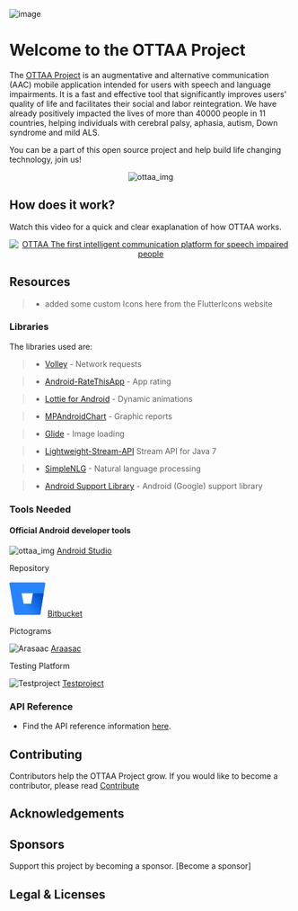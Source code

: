 ![image](https://ottaaproject.com/img/ottaa-project.svg)

# Welcome to the OTTAA Project #

The [OTTAA Project](https://www.ottaaproject.com/) is an augmentative and alternative communication (AAC) mobile application intended for users with speech and language impairments. It is a fast and effective tool that significantly improves users' quality of life and facilitates their social and labor reintegration. We have already positively impacted the lives of more than 40000 people in 11 countries, helping individuals with cerebral palsy, aphasia, autism, Down syndrome and mild ALS.

You can be a part of this open source project and help build life changing technology, join us!
<p align="center">
<img src="https://github.com/VicColombo/ottaa_project_flutter/blob/master/public/images/ottaa_project/ARG_VENTURE_OTTAA%20(1%20of%201)-36.jpg" alt="ottaa_img" width="400"/>
</p>

## How does it work?

Watch this video for a quick and clear exaplanation of how OTTAA works. 

<p align="center">
<a href="https://www.youtube.com/watch?v=nQZRzBOWD-c"><img src="https://img.youtube.com/vi/nQZRzBOWD-c/0.jpg" alt="OTTAA The first intelligent communication platform for speech impaired people" width="480" height="360"></a>
</p>

## Resources

>* added some custom Icons here from the FlutterIcons website

### Libraries
   The libraries used are:

  >* [Volley](https://github.com/google/volley) - Network requests

  >* [Android-RateThisApp](https://github.com/kobakei/Android-RateThisApp) - App rating

  >* [Lottie for Android](https://github.com/airbnb/lottie-android) - Dynamic animations

  >* [MPAndroidChart](https://github.com/PhilJay/MPAndroidChart) - Graphic reports

  >* [Glide](https://github.com/bumptech/glide) - Image loading

  >* [Lightweight-Stream-API](https://github.com/aNNiMON/Lightweight-Stream-API) Stream API for Java 7

  >* [SimpleNLG](https://github.com/simplenlg/simplenlg) - Natural language processing

  >* [Android Support Library](https://developer.android.com) - Android (Google) support library

### Tools Needed


#### Official Android developer tools
<img src="https://github.com/VicColombo/ottaa_project_flutter/blob/master/public/images/tools_libraries/android_studio" alt="ottaa_img" width="40" height="40"/> [Android Studio](https://developer.android.com/studio)

 Repository

   ![Bitbucket](public/images/tools_libraries/bit_bucket.png)
  [Bitbucket](https://bitbucket.org)

 Pictograms

   ![Arasaac](https://github.com/VicColombo/ottaa_project_flutter/blob/master/public/images/tools_libraries/araasac.png)
  [Araasac](http://arasaac.org/)

 Testing Platform

   ![Testproject](https://github.com/VicColombo/ottaa_project_flutter/blob/master/public/images/tools_libraries/test_project.png)
    [Testproject](http://testproject.io)


### API Reference
 * Find the API reference information [here](https://ottaaproject.com/javadoc).

## Contributing

Contributors help the OTTAA Project grow. If you would like to become a contributor, please read [Contribute](CONTRIBUTING.md)


## Acknowledgements

## Sponsors

Support this project by becoming a sponsor. [Become a sponsor]

## Legal & Licenses






